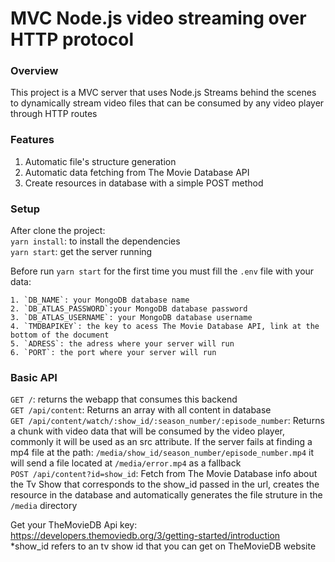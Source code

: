 # MVC Node.js video streaming over HTTP protocol

### Overview
This project is a MVC server that uses Node.js Streams behind the scenes to dynamically stream video files that can be consumed by any video player through HTTP routes

### Features
1. Automatic file's structure generation
2. Automatic data fetching from The Movie Database API
3. Create resources in database with a simple POST method

### Setup

After clone the project:  
`yarn install`: to install the dependencies  
`yarn start`: get the server running  

Before run `yarn start` for the first time you must fill the `.env` file with your data:  

    1. `DB_NAME`: your MongoDB database name
    2. `DB_ATLAS_PASSWORD`:your MongoDB database password
    3. `DB_ATLAS_USERNAME`: your MongoDB database username
    4. `TMDBAPIKEY`: the key to acess The Movie Database API, link at the bottom of the document
    5. `ADRESS`: the adress where your server will run
    6. `PORT`: the port where your server will run
    
### Basic API

`GET /`: returns the webapp that consumes this backend  
`GET /api/content`: Returns an array with all content in database  
`GET /api/content/watch/:show_id/:season_number/:episode_number`: Returns a chunk with video data that will be consumed by the video player, commonly it will be used as an src attribute. If the server fails at finding a mp4 file at the path: `/media/show_id/season_number/episode_number.mp4` it will send a file located at `/media/error.mp4` as a fallback  
`POST /api/content?id=show_id`: Fetch from The Movie Database info about the Tv Show that corresponds to the show_id passed in the url, creates the resource in the database and automatically generates the file struture in the `/media` directory  


Get your TheMovieDB Api key: https://developers.themoviedb.org/3/getting-started/introduction  
*show_id refers to an tv show id that you can get on TheMovieDB website

